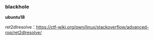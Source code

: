 ### blackhole

**ubuntu18**

ret2dlresolve：https://ctf-wiki.org/pwn/linux/stackoverflow/advanced-rop/ret2dlresolve/
